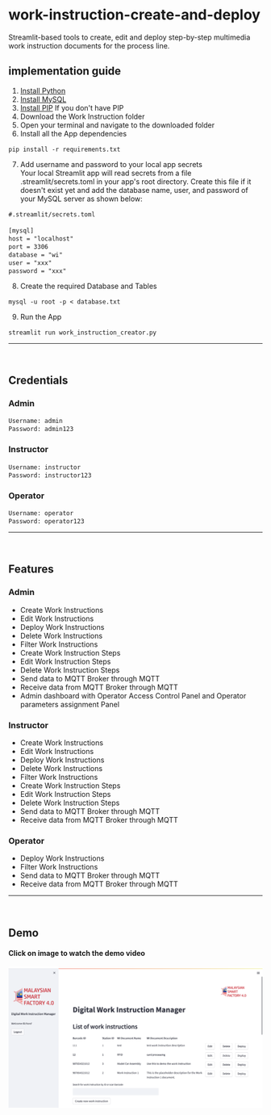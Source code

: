# work-instruction-create-and-deploy
Streamlit-based tools to create, edit and deploy step-by-step multimedia work instruction documents for the process line.

## implementation guide
1. [Install Python](https://www.python.org/downloads/)  
2. [Install MySQL](https://dev.mysql.com/downloads/installer/)
3. [Install PIP](https://www.geeksforgeeks.org/how-to-install-pip-on-windows/) If you don't have PIP
4. Download the Work Instruction folder 
5. Open your terminal and navigate to the downloaded folder
6. Install all the App dependencies  
```console 
pip install -r requirements.txt
```  
7. Add username and password to your local app secrets  
  Your local Streamlit app will read secrets from a file .streamlit/secrets.toml in your app's root directory. Create this file if it doesn't exist yet and add the database name, user, and password of your MySQL server as shown below:  
  ```console 
#.streamlit/secrets.toml

[mysql]
host = "localhost"
port = 3306
database = "wi"
user = "xxx"
password = "xxx"
```  

8. Create the required Database and Tables  
```console 
mysql -u root -p < database.txt
```  
9. Run the App  
```console 
streamlit run work_instruction_creator.py
```  

---  
<br/> 

## Credentials
### Admin
```console 
Username: admin  
Password: admin123
```  

### Instructor
```console 
Username: instructor  
Password: instructor123
```  

### Operator
```console 
Username: operator  
Password: operator123
```  

---  
<br/> 

## Features  
### Admin
- Create Work Instructions
- Edit Work Instructions
- Deploy Work Instructions
- Delete Work Instructions
- Filter Work Instructions
- Create Work Instruction Steps
- Edit Work Instruction Steps
- Delete Work Instruction Steps
- Send data to MQTT Broker through MQTT
- Receive data from MQTT Broker through MQTT
- Admin dashboard with Operator Access Control Panel and Operator parameters assignment Panel 

### Instructor
- Create Work Instructions
- Edit Work Instructions
- Deploy Work Instructions
- Delete Work Instructions
- Filter Work Instructions
- Create Work Instruction Steps
- Edit Work Instruction Steps
- Delete Work Instruction Steps
- Send data to MQTT Broker through MQTT
- Receive data from MQTT Broker through MQTT

### Operator
- Deploy Work Instructions
- Filter Work Instructions
- Send data to MQTT Broker through MQTT
- Receive data from MQTT Broker through MQTT

---  
<br/> 

## Demo  
#### **Click on image to watch the demo video** 
[![Demo Video](multimedia/img.png)](https://drive.google.com/file/d/1bUrmqlS7WzaUTkKL_JylFQr2rL43mqAh/view?usp=share_link)  
